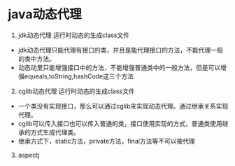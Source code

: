 # java动态代理

1. jdk动态代理 运行时动态的生成class文件
- jdk动态代理只能代理有接口的类，并且是能代理接口的方法，不能代理一般的类中方法。
- 动态动里只能增强接口中的方法，不能增强普通类中的一般方法，但是可以增强equeals,toString,hashCode这三个方法



2. cglib动态代理 运行时动态的生成class文件
- 一个类没有实现接口，那么可以通过cglib来实现动态代理。通过继承关系实现代理。
- cglib可以传入接口也可以传入普通的类，接口使用实现的方式，普通类使用继承的方式生成代理类。
- 继承方式下，static方法，private方法，final方法等不可以被代理


3. aspectj